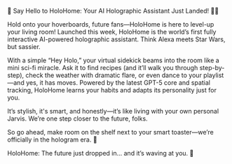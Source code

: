 🚀 Say Hello to HoloHome: Your AI Holographic Assistant Just Landed! 🤖✨

Hold onto your hoverboards, future fans—HoloHome is here to level-up your living room! Launched this week, HoloHome is the world’s first fully interactive AI-powered holographic assistant. Think Alexa meets Star Wars, but sassier.

With a simple “Hey Holo,” your virtual sidekick beams into the room like a mini sci-fi miracle. Ask it to find recipes (and it’ll walk you through step-by-step), check the weather with dramatic flare, or even dance to your playlist—and yes, it has moves. Powered by the latest GPT-5 core and spatial tracking, HoloHome learns your habits and adapts its personality just for you.

It’s stylish, it's smart, and honestly—it’s like living with your own personal Jarvis. We’re one step closer to the future, folks.

So go ahead, make room on the shelf next to your smart toaster—we’re officially in the hologram era. 💫

HoloHome: The future just dropped in... and it’s waving at you. 👋

